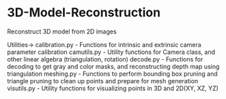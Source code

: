 # 3D-Model-Reconstruction
Reconstruct 3D model from 2D images

Utilities->
    calibration.py - Functions for intrinsic and extrinsic camera parameter calibration
    camutils.py - Utility functions for Camera class, and other linear algebra (triangulation, rotation)
    decode.py - Functions for decoding to get gray and color masks, and reconstructing depth map using triangulation
    meshing.py - Functions to perform bounding box pruning and triangle pruning to clean up points and prepare for mesh generation
    visutils.py - Utility functions for visualizing points in 3D and 2D(XY, XZ, YZ)